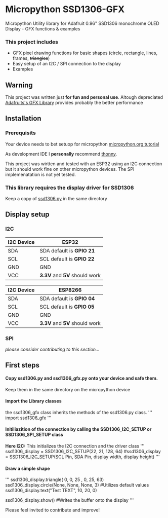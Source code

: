 # Micropython SSD1306-GFX
Micropython Utility library for Adafruit 0.96" SSD1306 monochrome OLED Display - GFX functions &amp; examples

### This project includes

- GFX pixel drawing functions for basic shapes (circle, rectangle, lines, frames, ~~triangles~~)
- Easy setup of an I2C / SPI connection to the display
- Examples

## Warning

This project was written just **for fun and personal use**. 
Altough depreciated [Adafruits's GFX Library](https://github.com/adafruit/micropython-adafruit-gfx/blob/master/gfx.py) provides probably the better performance


## Installation

### Prerequisits

Your device needs to bet setuop for micropython [micropython.org tutorial](https://docs.micropython.org/en/v1.15/esp32/tutorial/intro.html)

As development IDE I **personally** recommend [thonny](https://thonny.org/).

This project was wirtten and tested with an ESP32 using an I2C connection but it should work fine on other micropython devices.
The SPI implemenatation is not yet tested.


### This library requires the display driver for SSD1306

Keep a copy of [ssd1306.py](https://github.com/micropython/micropython/blob/master/drivers/display/ssd1306.py) in the same directory

## Display setup

### I2C

| I2C Device | ESP32| 
| ------- | --------- |
| SDA | SDA default is **GPIO 21** | 
| SCL | SCL default is **GPIO 22** |
| GND | GND |
| VCC | **3.3V** and **5V** should work |

| I2C Device | ESP8266| 
| ------- | --------- |
| SDA | SDA default is **GPIO 04** | 
| SCL | SCL default is **GPIO 05** |
| GND | GND |
| VCC | **3.3V** and **5V** should work |

### SPI

_please consider contributing to this section..._

## First steps

#### Copy ssd1306.py and ssd1306_gfx.py onto your device and safe them.
Keep them in the same directory on the micropython device

#### Import the Library classes
the ssd1306_gfx class inherits the methods of the ssd1306.py class.
'''
import ssd1306_gfx
'''

#### Initiliazition of the connection by calling the SSD1306_I2C_SETUP or SSD1306_SPI_SETUP class
**Here I2C:** This initializes the I2C connection and the driver class
'''
ssd1306_display = SSD1306_I2C_SETUP(22, 21, 128, 64)
#ssd1306_display = SSD1306_I2C_SETUP(SCL Pin, SDA Pin, display width, display height)
'''

#### Draw a simple shape
'''
ssd1306_display.triangle( 0, 0, 25 , 0, 25, 63)
ssd1306_display.circle(None, None, None, 3) #Utilizes default values
ssd1306_display.text("Test TEXT", 10, 20, 0)

ssd1306_display.show() #Writes the buffer onto the display
'''


Please feel invited to contribute and improve!
